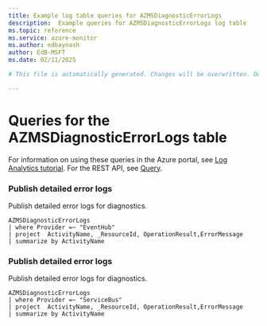 ```yaml
---
title: Example log table queries for AZMSDiagnosticErrorLogs
description:  Example queries for AZMSDiagnosticErrorLogs log table
ms.topic: reference
ms.service: azure-monitor
ms.author: edbaynash
author: EdB-MSFT
ms.date: 02/11/2025

# This file is automatically generated. Changes will be overwritten. Do not change this file directly. 

---
```


# Queries for the AZMSDiagnosticErrorLogs table

For information on using these queries in the Azure portal, see [Log Analytics tutorial](/azure/azure-monitor/logs/log-analytics-tutorial). For the REST API, see [Query](/rest/api/loganalytics/query).


### Publish detailed error logs  


Publish detailed error logs for diagnostics.  

```query
AZMSDiagnosticErrorLogs
| where Provider =~ "EventHub"
| project  ActivityName, _ResourceId, OperationResult,ErrorMessage
| summarize by ActivityName
```



### Publish detailed error logs  


Publish detailed error logs for diagnostics.  

```query
AZMSDiagnosticErrorLogs
| where Provider =~ "ServiceBus"
| project  ActivityName, _ResourceId, OperationResult,ErrorMessage
| summarize by ActivityName
```

